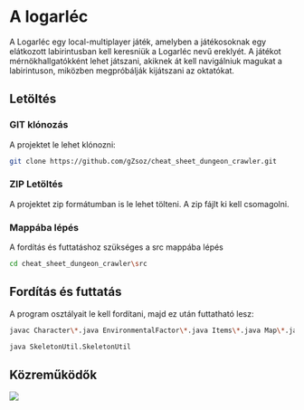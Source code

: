 # A logarléc

A Logarléc egy local-multiplayer játék, amelyben a játékosoknak egy elátkozott labirintusban kell keresniük a Logarléc nevű ereklyét. A játékot mérnökhallgatókként lehet játszani, akiknek át kell navigálniuk magukat a labirintuson, miközben megpróbálják kijátszani az oktatókat.

## Letöltés
### GIT klónozás
A projektet le lehet klónozni:
```bash
git clone https://github.com/gZsoz/cheat_sheet_dungeon_crawler.git
```
### ZIP Letöltés
A projektet zip formátumban is le lehet tölteni. A zip fájlt ki kell csomagolni.

### Mappába lépés
A fordítás és futtatáshoz szükséges a src mappába lépés
```bash
cd cheat_sheet_dungeon_crawler\src
```

## Fordítás és futtatás
A program osztályait le kell fordítani, majd ez után futtatható lesz:
```bash
javac Character\*.java EnvironmentalFactor\*.java Items\*.java Map\*.java SkeletonUtil\SkeletonUtil.java

java SkeletonUtil.SkeletonUtil
```

## Közreműködők
<a href="https://github.com/gZsoz/cheat_sheet_dungeon_crawler/graphs/contributors">
  <img src="https://contrib.rocks/image?repo=gZsoz/cheat_sheet_dungeon_crawler" />
</a>
